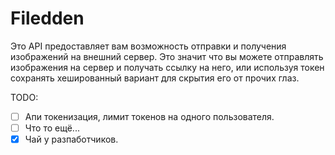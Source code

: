 # Filedden

Это API предоставляет вам возможность отправки и получения изображений на внешний сервер.
Это значит что вы можете отправлять изображения на сервер и получать ссылку на него, или используя токен сохранять хешированный вариант для скрытия его от прочих глаз.

TODO:
- [ ] Апи токенизация, лимит токенов на одного пользователя.
- [ ] Что то ещё...
- [X] Чай у разпаботчиков.
